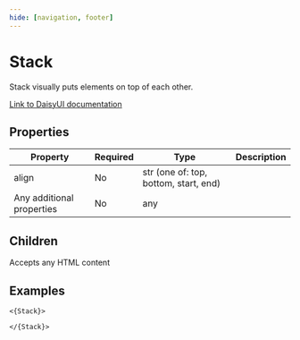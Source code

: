```yaml
---
hide: [navigation, footer]
---
```

# Stack

Stack visually puts elements on top of each other.

[Link to DaisyUI documentation](https://daisyui.com/components/stack/)


## Properties

| Property | Required | Type | Description |
|----------|----------|------|-------------|
|align|No|str (one of: top, bottom, start, end)||
|Any additional properties|No|any||

## Children

Accepts any HTML content

## Examples

```
<{Stack}>

</{Stack}>
```